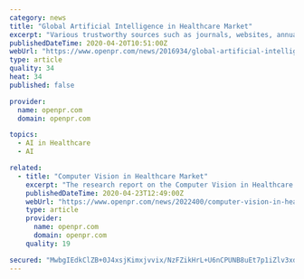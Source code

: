 ```yaml
---
category: news
title: "Global Artificial Intelligence in Healthcare Market"
excerpt: "Various trustworthy sources such as journals, websites, annual reports of the companies, and mergers are used for the gathering of data and information mentioned in this Global Artificial Intelligence in Healthcare Market report. Market analysis, market definition, currency and pricing, key developments and market categorization along with ..."
publishedDateTime: 2020-04-20T10:51:00Z
webUrl: "https://www.openpr.com/news/2016934/global-artificial-intelligence-in-healthcare-market-2020"
type: article
quality: 34
heat: 34
published: false

provider:
  name: openpr.com
  domain: openpr.com

topics:
  - AI in Healthcare
  - AI

related:
  - title: "Computer Vision in Healthcare Market"
    excerpt: "The research report on the Computer Vision in Healthcare Market provides professional in-depth analysis available on the market status and development trends, including growth rate, competitive landscape, opportunities, cutting edge technologies, drivers, restraints, product launches, future products, applications and the dynamic structure of ..."
    publishedDateTime: 2020-04-23T12:49:00Z
    webUrl: "https://www.openpr.com/news/2022400/computer-vision-in-healthcare-market-growth-factors-emerging"
    type: article
    provider:
      name: openpr.com
      domain: openpr.com
    quality: 19

secured: "MwbgIEdkClZB+0J4xsjKimxjvvix/NzFZikHrL+U6nCPUNB8uEt7p1iZlv3xdVeoIyJZpUQH04kPI+1kYIPoggGnB/banbw2Pt6KEWuSCRz03FR2wYhejV0IX46zCIRZe3JhqldVuc71KliaSJKCOhfCk3l0I0NpqpX0CbmaWHUpIRusvU3rqAsDzgW1xFVo/dXVu4bHy/9ttcc0k+tZG2/N0qWfgoMS8WFdkMKrsoArFDqwVp5gabiKTuRtI42EmH1uRhVvMrbRrwwFqtV2Qqrn1tvMLtRwgA5qnHVG1qJvuI0XPO9AHotOZtnozVN6knVBNsrPBYpEINzi7r1pMQvh3VBg+CIyXmAhHCQqpd0tNpNcCxpqugqh4SUXLK4F30ijt1Zzg/v2l/MHO/fk8IZnzLBI7HeLb1mMu6Jx3Nj88/6mclXwlS6Q328RtjNeJtJ6lj3ekRZnoNGt8kV8hRotu9XmL5RSjlUR7/W8Jvg=;JlUngIdXyUkKJMe7RlZofg=="
---
```


